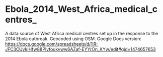 Ebola_2014_West_Africa_medical_centres_
=======================================

A data source of West Africa medical centres set up in the response to the 2014 Ebola outbreak.
Geocoded using OSM.
Google Docs version: https://docs.google.com/spreadsheets/d/1iR-JFC3CUykIHfw88Plvfoukvww6AZaf-EYYrOn_KYw/edit#gid=1474657653
